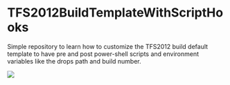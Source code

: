 # TFS2012BuildTemplateWithScriptHooks
Simple repository to learn how to customize the TFS2012 build default template to have pre and post power-shell scripts and environment variables like the drops path and build number.

![](https://www.codeproject.com/KB/cs/1159204/HooksScriptSection.png)
